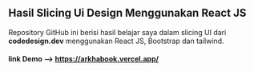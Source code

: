 ## Hasil Slicing Ui Design Menggunakan React JS

Repository GitHub ini berisi hasil belajar saya dalam slicing UI dari **codedesign.dev** 
menggunakan React JS, Bootstrap dan tailwind.

#### link Demo --> https://arkhabook.vercel.app/
